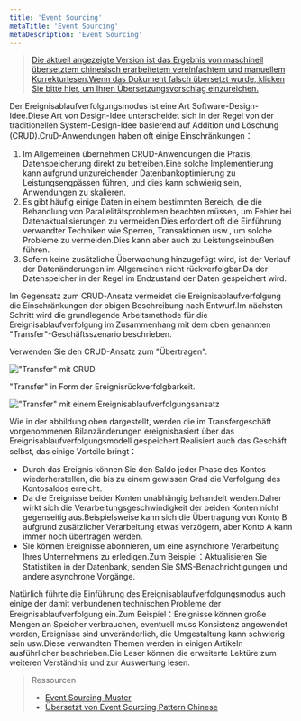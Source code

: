 ```yaml
---
title: 'Event Sourcing'
metaTitle: 'Event Sourcing'
metaDescription: 'Event Sourcing'
---
```


> [Die aktuell angezeigte Version ist das Ergebnis von maschinell übersetztem chinesisch erarbeitetem vereinfachtem und manuellem Korrekturlesen.Wenn das Dokument falsch übersetzt wurde, klicken Sie bitte hier, um Ihren Übersetzungsvorschlag einzureichen.](https://crwd.in/newbeclaptrap)

Der Ereignisablaufverfolgungsmodus ist eine Art Software-Design-Idee.Diese Art von Design-Idee unterscheidet sich in der Regel von der traditionellen System-Design-Idee basierend auf Addition und Löschung (CRUD).CruD-Anwendungen haben oft einige Einschränkungen：

1. Im Allgemeinen übernehmen CRUD-Anwendungen die Praxis, Datenspeicherung direkt zu betreiben.Eine solche Implementierung kann aufgrund unzureichender Datenbankoptimierung zu Leistungsengpässen führen, und dies kann schwierig sein, Anwendungen zu skalieren.
2. Es gibt häufig einige Daten in einem bestimmten Bereich, die die Behandlung von Parallelitätsproblemen beachten müssen, um Fehler bei Datenaktualisierungen zu vermeiden.Dies erfordert oft die Einführung verwandter Techniken wie Sperren, Transaktionen usw., um solche Probleme zu vermeiden.Dies kann aber auch zu Leistungseinbußen führen.
3. Sofern keine zusätzliche Überwachung hinzugefügt wird, ist der Verlauf der Datenänderungen im Allgemeinen nicht rückverfolgbar.Da der Datenspeicher in der Regel im Endzustand der Daten gespeichert wird.

Im Gegensatz zum CRUD-Ansatz vermeidet die Ereignisablaufverfolgung die Einschränkungen der obigen Beschreibung nach Entwurf.Im nächsten Schritt wird die grundlegende Arbeitsmethode für die Ereignisablaufverfolgung im Zusammenhang mit dem oben genannten "Transfer"-Geschäftsszenario beschrieben.

Verwenden Sie den CRUD-Ansatz zum "Übertragen".

!["Transfer" mit CRUD](/images/20190226-006.gif)

"Transfer" in Form der Ereignisrückverfolgbarkeit.

!["Transfer" mit einem Ereignisablaufverfolgungsansatz](/images/20190227-001.gif)

Wie in der abbildung oben dargestellt, werden die im Transfergeschäft vorgenommenen Bilanzänderungen ereignisbasiert über das Ereignisablaufverfolgungsmodell gespeichert.Realisiert auch das Geschäft selbst, das einige Vorteile bringt：

- Durch das Ereignis können Sie den Saldo jeder Phase des Kontos wiederherstellen, die bis zu einem gewissen Grad die Verfolgung des Kontosaldos erreicht.
- Da die Ereignisse beider Konten unabhängig behandelt werden.Daher wirkt sich die Verarbeitungsgeschwindigkeit der beiden Konten nicht gegenseitig aus.Beispielsweise kann sich die Übertragung von Konto B aufgrund zusätzlicher Verarbeitung etwas verzögern, aber Konto A kann immer noch übertragen werden.
- Sie können Ereignisse abonnieren, um eine asynchrone Verarbeitung Ihres Unternehmens zu erledigen.Zum Beispiel：Aktualisieren Sie Statistiken in der Datenbank, senden Sie SMS-Benachrichtigungen und andere asynchrone Vorgänge.

Natürlich führte die Einführung des Ereignisablaufverfolgungsmodus auch einige der damit verbundenen technischen Probleme der Ereignisablaufverfolgung ein.Zum Beispiel：Ereignisse können große Mengen an Speicher verbrauchen, eventuell muss Konsistenz angewendet werden, Ereignisse sind unveränderlich, die Umgestaltung kann schwierig sein usw.Diese verwandten Themen werden in einigen Artikeln ausführlicher beschrieben.Die Leser können die erweiterte Lektüre zum weiteren Verständnis und zur Auswertung lesen.

> Ressourcen
> 
> - [Event Sourcing-Muster](https://docs.microsoft.com/en-us/previous-versions/msp-n-p/dn589792%28v%3dpandp.10%29)
> - [Übersetzt von Event Sourcing Pattern Chinese](https://www.infoq.cn/article/event-sourcing)
